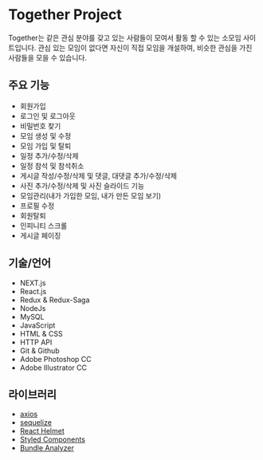 # Together Project

Together는 같은 관심 분야를 갖고 있는 사람들이 모여서 활동 할 수 있는 소모임 사이트입니다.
관심 있는 모임이 없다면 자신이 직접 모임을 개설하여, 비슷한 관심을 가진 사람들을 모을 수 있습니다.

## 주요 기능

- 회원가입
- 로그인 및 로그아웃
- 비밀번호 찾기
- 모임 생성 및 수정
- 모임 가입 및 탈퇴
- 일정 추가/수정/삭제
- 일정 참석 및 참석취소
- 게시글 작성/수정/삭제 및 댓글, 대댓글 추가/수정/삭제
- 사진 추가/수정/삭제 및 사진 슬라이드 기능
- 모임관리(내가 가입한 모임, 내가 만든 모임 보기)
- 프로필 수정
- 회원탈퇴
- 인피니티 스크롤
- 게시글 페이징

## 기술/언어

- NEXT.js
- React.js
- Redux & Redux-Saga
- NodeJs
- MySQL
- JavaScript
- HTML & CSS
- HTTP API
- Git & Github
- Adobe Photoshop CC
- Adobe Illustrator CC

## 라이브러리

- [axios](https://github.com/axios/axios)
- [sequelize](https://github.com/sequelize/sequelize)
- [React Helmet](https://github.com/nfl/react-helmet)
- [Styled Components](https://github.com/styled-components/styled-components)
- [Bundle Analyzer](https://github.com/zeit/next.js/tree/canary/packages/next-bundle-analyzer)
